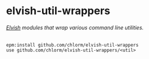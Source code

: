 # elvish-util-wrappers

###### [Elvish](https://elv.sh) modules that wrap various command line utilities.

```elvish
epm:install github.com/chlorm/elvish-util-wrappers
use github.com/chlorm/elvish-util-wrappers/<util>
```
